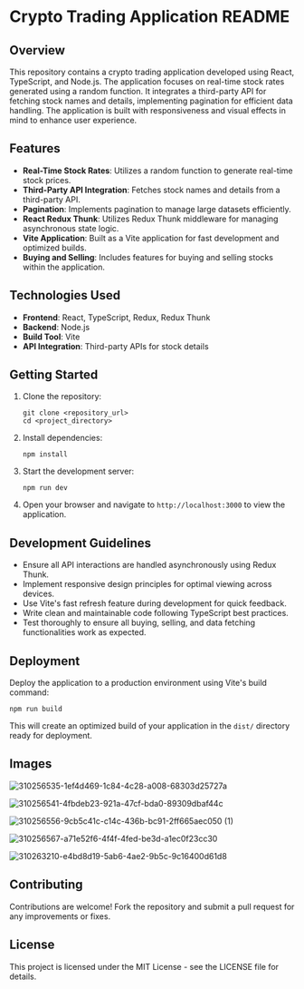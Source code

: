# Crypto Trading Application README

## Overview

This repository contains a crypto trading application developed using React, TypeScript, and Node.js. The application focuses on real-time stock rates generated using a random function. It integrates a third-party API for fetching stock names and details, implementing pagination for efficient data handling. The application is built with responsiveness and visual effects in mind to enhance user experience.

## Features

- **Real-Time Stock Rates**: Utilizes a random function to generate real-time stock prices.
- **Third-Party API Integration**: Fetches stock names and details from a third-party API.
- **Pagination**: Implements pagination to manage large datasets efficiently.
- **React Redux Thunk**: Utilizes Redux Thunk middleware for managing asynchronous state logic.
- **Vite Application**: Built as a Vite application for fast development and optimized builds.
- **Buying and Selling**: Includes features for buying and selling stocks within the application.

## Technologies Used

- **Frontend**: React, TypeScript, Redux, Redux Thunk
- **Backend**: Node.js
- **Build Tool**: Vite
- **API Integration**: Third-party APIs for stock details

## Getting Started

1. Clone the repository:
   ```
   git clone <repository_url>
   cd <project_directory>
   ```

2. Install dependencies:
   ```
   npm install
   ```

3. Start the development server:
   ```
   npm run dev
   ```

4. Open your browser and navigate to `http://localhost:3000` to view the application.

## Development Guidelines

- Ensure all API interactions are handled asynchronously using Redux Thunk.
- Implement responsive design principles for optimal viewing across devices.
- Use Vite's fast refresh feature during development for quick feedback.
- Write clean and maintainable code following TypeScript best practices.
- Test thoroughly to ensure all buying, selling, and data fetching functionalities work as expected.

## Deployment

Deploy the application to a production environment using Vite's build command:
```
npm run build
```
This will create an optimized build of your application in the `dist/` directory ready for deployment.

## Images
![310256535-1ef4d469-1c84-4c28-a008-68303d25727a](https://github.com/khuhshii/crypto-trading-application/assets/116865740/0daabb26-dfd3-43c7-9c22-98b87f55d315)

![310256541-4fbdeb23-921a-47cf-bda0-89309dbaf44c](https://github.com/khuhshii/crypto-trading-application/assets/116865740/e2c5c5ff-3b37-47d7-a642-8e6687783297)

![310256556-9cb5c41c-c14c-436b-bc91-2ff665aec050 (1)](https://github.com/khuhshii/crypto-trading-application/assets/116865740/c769f6e7-2250-400b-8e48-affe80fce152)

![310256567-a71e52f6-4f4f-4fed-be3d-a1ec0f23cc30](https://github.com/khuhshii/crypto-trading-application/assets/116865740/1a60bd76-9be7-4faa-a40e-647fb9301d9f)

![310263210-e4bd8d19-5ab6-4ae2-9b5c-9c16400d61d8](https://github.com/khuhshii/crypto-trading-application/assets/116865740/88573489-fed7-4866-be98-475bd047cd84)

## Contributing

Contributions are welcome! Fork the repository and submit a pull request for any improvements or fixes.

## License

This project is licensed under the MIT License - see the LICENSE file for details.

